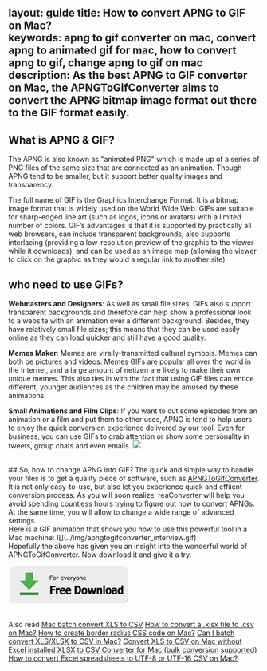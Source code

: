 layout: guide
title: How to convert APNG to GIF on Mac?  
keywords: apng to gif converter on mac, convert apng to animated gif for mac, how to convert apng to gif, change apng to gif on mac
description: As the best APNG to GIF converter on Mac, the APNGToGifConverter aims to convert the APNG bitmap image format out there to the GIF format easily.
---

## What is APNG & GIF?
The APNG is also known as "animated PNG" which is made up of a series of PNG files of the same size that are connected as an animation. Though APNG tend to be smaller, but it support better quality images and transparency.

The full name of GIF is the Graphics Interchange Format. It is a bitmap image format that is widely used on the World Wide Web. GIFs are suitable for sharp-edged line art (such as logos, icons or avatars) with a limited number of colors. GIF’s advantages is that it is supported by practically all web browsers, can include transparent backgrounds, also supports interlacing (providing a low-resolution preview of the graphic to the viewer while it downloads), and can be used as an image map (allowing the viewer to click on the graphic as they would a regular link to another site).
<br>
## who need to use GIFs?
**Webmasters and Designers**: As well as small file sizes, GIFs also support transparent backgrounds and therefore can help show a professional look to a website with an animation over a different background. Besides, they have relatively small file sizes; this means that they can be used easily online as they can load quicker and still have a good quality.

**Memes Maker**: Memes are virally-transmitted cultural symbols. Memes can both be pictures and videos. Memes GIFs are popular all over the world in the Internet, and a large amount of netizen are likely to make their own unique memes. This also ties in with the fact that using GIF files can entice different, younger audiences as the children may be amused by these animations.

**Small Animations and Film Clips**: If you want to cut some episodes from an animation or a film and put them to other uses, APNG is tend to help users to enjoy the quick conversion experience delivered by our tool. Even for business, you can use GIFs to grab attention or show some personality in tweets, group chats and even emails.
![](../img/apngtogifconverter_memes.gif)

<br>
## So, how to change APNG into GIF?
The quick and simple way to handle your files is to get a quality piece of software, such as <a href="https://gmagon.com/products/store/apngtogifconverter/" target="_blank" rel="nofollow me noopener noreferrer" >APNGToGifConverter</a>. It is not only easy-to-use, but also let you experience quick and effiient conversion process.  As you will soon realize, reaConverter will help you avoid spending countless hours trying to figure out how to convert APNGs. At the same time, you will allow to change a wide range of advanced settings.

<br>
Here is a GIF animation that shows you how to use this powerful tool in a Mac machine: 
 ![](../img/apngtogifconverter_interview.gif)

<br>
Hopefully the above has given you an insight into the wonderful world of APNGToGifConverter. Now download it and give it a try.

<a href="../../../products/store/apngtogifconverter/index.html" target="_blank" rel="nofollow me noopener noreferrer" > <img src="../../asset/images/free-download.png"> </a>

<br>
Also read
<a href="https://gmagon.com/guide/mac-batch-convert-xls-to-csv.html" target="_blank" rel="nofollow me noopener noreferrer" >Mac batch convert XLS to CSV</a>
<a href="https://gmagon.com/guide/how-to-convert-a-xlsx-file-to-csv-on-mac.html" target="_blank" rel="nofollow me noopener noreferrer" >How to convert a .xlsx file to .csv on Mac?</a>
<a href="https://gmagon.com/guide/create-border-radius-css-mac.html" target="_blank" rel="nofollow me noopener noreferrer" >How to create border radius CSS code on Mac?</a>
<a href="https://gmagon.com/guide/can-i-batch-convert-xls-to-csv-mac.html" target="_blank" rel="nofollow me noopener noreferrer" >Can I batch convert XLS/XLSX to CSV in Mac?</a>
<a href="https://gmagon.com/guide/convert-xls-on-mac-without-excel.html" target="_blank" rel="nofollow me noopener noreferrer" >Convert XLS to CSV on Mac without Excel installed</a>
<a href="https://gmagon.com/guide/xlsx-to-csv-converter-for-max.html" target="_blank" rel="nofollow me noopener noreferrer" >XLSX to CSV Converter for Mac (bulk conversion supported)</a>
<a href="https://gmagon.com/guide/how-to-convert-excel-to-utf-8-or-16-csv-mac.html" target="_blank" rel="nofollow me noopener noreferrer" >How to convert Excel spreadsheets to UTF-8 or UTF-16 CSV on Mac?</a>